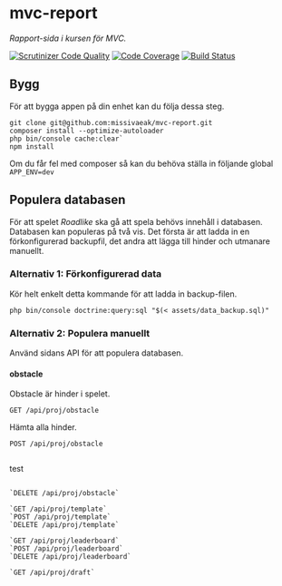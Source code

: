 # mvc-report

*Rapport-sida i kursen för MVC.*

[![Scrutinizer Code Quality](https://scrutinizer-ci.com/g/missivaeak/mvc-report/badges/quality-score.png?b=main)](https://scrutinizer-ci.com/g/missivaeak/mvc-report/?branch=main)
[![Code Coverage](https://scrutinizer-ci.com/g/missivaeak/mvc-report/badges/coverage.png?b=main)](https://scrutinizer-ci.com/g/missivaeak/mvc-report/?branch=main)
[![Build Status](https://scrutinizer-ci.com/g/missivaeak/mvc-report/badges/build.png?b=main)](https://scrutinizer-ci.com/g/missivaeak/mvc-report/build-status/main)

## Bygg

För att bygga appen på din enhet kan du följa dessa steg.

```
git clone git@github.com:missivaeak/mvc-report.git
composer install --optimize-autoloader
php bin/console cache:clear`
npm install
```

Om du får fel med composer så kan du behöva ställa in följande global `APP_ENV=dev`

## Populera databasen

För att spelet *Roadlike* ska gå att spela behövs innehåll i databasen. Databasen kan populeras på två vis. Det första är att ladda in en förkonfigurerad backupfil, det andra att lägga till hinder och utmanare manuellt.

### Alternativ 1: Förkonfigurerad data

Kör helt enkelt detta kommande för att ladda in backup-filen.

```
php bin/console doctrine:query:sql "$(< assets/data_backup.sql)"
```

### Alternativ 2: Populera manuellt

Använd sidans API för att populera databasen.

#### obstacle

Obstacle är hinder i spelet.

```
GET /api/proj/obstacle
```

Hämta alla hinder.

```
POST /api/proj/obstacle
```

> ```
test
 ```

`DELETE /api/proj/obstacle`

`GET /api/proj/template`
`POST /api/proj/template`
`DELETE /api/proj/template`

`GET /api/proj/leaderboard`
`POST /api/proj/leaderboard`
`DELETE /api/proj/leaderboard`

`GET /api/proj/draft`